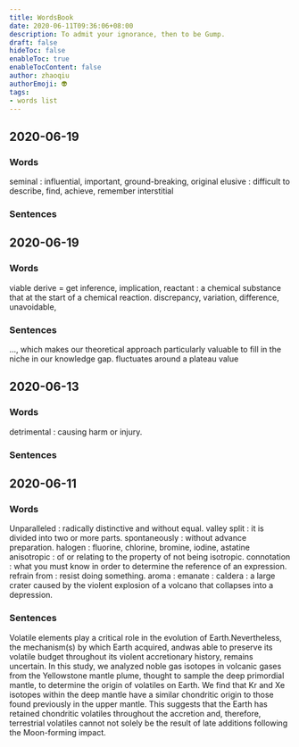 ```yaml
---
title: WordsBook
date: 2020-06-11T09:36:06+08:00
description: To admit your ignorance, then to be Gump.
draft: false
hideToc: false
enableToc: true
enableTocContent: false
author: zhaoqiu
authorEmoji: 👽
tags: 
- words list
---
```


## 2020-06-19

### Words

seminal : influential, important, ground-breaking, original
elusive : difficult to describe, find, achieve, remember
interstitial

### Sentences


## 2020-06-19

### Words

viable
derive = get
inference, implication, 
reactant : a chemical substance that at the start of a chemical reaction.
discrepancy, variation, difference, 
unavoidable, 

### Sentences

..., which makes our theoretical approach particularly valuable to fill in the niche in our knowledge gap.
fluctuates around a plateau value


## 2020-06-13

### Words

detrimental : causing harm or injury.



### Sentences

## 2020-06-11

### Words

Unparalleled : radically distinctive and without equal.
valley
split : it is divided into two or more parts.
spontaneously : without advance preparation.
halogen : fluorine, chlorine, bromine, iodine, astatine
anisotropic : of or relating to the property of not being isotropic.
connotation : what you must know in order to determine the reference of an expression.
refrain from : resist doing something.
aroma :
emanate : 
caldera : a large crater caused by the violent explosion of a volcano that collapses into a depression.

### Sentences

Volatile elements play a critical role in the evolution of Earth.Nevertheless, the mechanism(s) by which Earth acquired, andwas able to preserve its volatile budget throughout its violent accretionary history, remains uncertain. In this study, we analyzed noble gas isotopes in volcanic gases from the Yellowstone mantle plume, thought to sample the deep primordial mantle, to determine the origin of volatiles on Earth. We find that Kr and Xe isotopes within the deep mantle have a similar chondritic origin to those found previously in the upper mantle. This suggests that the Earth has retained chondritic volatiles throughout the accretion and, therefore, terrestrial volatiles cannot not solely be the result of late additions following the Moon-forming impact.


